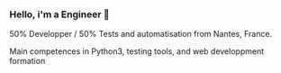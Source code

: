 ### Hello, i'm a Engineer 👋

50% Developper / 50% Tests and automatisation from Nantes, France.

Main competences in Python3, testing tools, and web developpment formation
